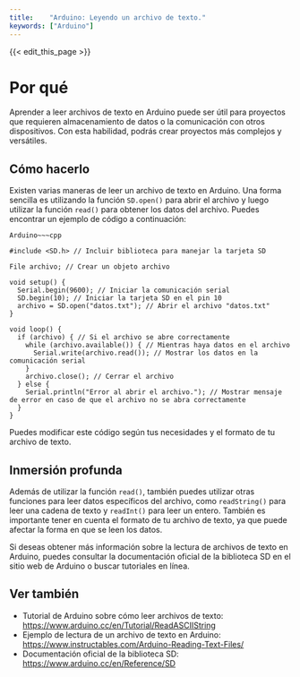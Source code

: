 ```yaml
---
title:    "Arduino: Leyendo un archivo de texto."
keywords: ["Arduino"]
---
```


{{< edit_this_page >}}

# Por qué

Aprender a leer archivos de texto en Arduino puede ser útil para proyectos que requieren almacenamiento de datos o la comunicación con otros dispositivos. Con esta habilidad, podrás crear proyectos más complejos y versátiles.

## Cómo hacerlo

Existen varias maneras de leer un archivo de texto en Arduino. Una forma sencilla es utilizando la función `SD.open()` para abrir el archivo y luego utilizar la función `read()` para obtener los datos del archivo. Puedes encontrar un ejemplo de código a continuación:

```
Arduino~~~cpp

#include <SD.h> // Incluir biblioteca para manejar la tarjeta SD

File archivo; // Crear un objeto archivo

void setup() {
  Serial.begin(9600); // Iniciar la comunicación serial
  SD.begin(10); // Iniciar la tarjeta SD en el pin 10
  archivo = SD.open("datos.txt"); // Abrir el archivo "datos.txt"
}

void loop() {
  if (archivo) { // Si el archivo se abre correctamente
    while (archivo.available()) { // Mientras haya datos en el archivo
      Serial.write(archivo.read()); // Mostrar los datos en la comunicación serial
    }
    archivo.close(); // Cerrar el archivo
  } else {
    Serial.println("Error al abrir el archivo."); // Mostrar mensaje de error en caso de que el archivo no se abra correctamente
  }
}

```

Puedes modificar este código según tus necesidades y el formato de tu archivo de texto.

## Inmersión profunda

Además de utilizar la función `read()`, también puedes utilizar otras funciones para leer datos específicos del archivo, como `readString()` para leer una cadena de texto y `readInt()` para leer un entero. También es importante tener en cuenta el formato de tu archivo de texto, ya que puede afectar la forma en que se leen los datos.

Si deseas obtener más información sobre la lectura de archivos de texto en Arduino, puedes consultar la documentación oficial de la biblioteca SD en el sitio web de Arduino o buscar tutoriales en línea.

## Ver también

- Tutorial de Arduino sobre cómo leer archivos de texto: https://www.arduino.cc/en/Tutorial/ReadASCIIString
- Ejemplo de lectura de un archivo de texto en Arduino: https://www.instructables.com/Arduino-Reading-Text-Files/
- Documentación oficial de la biblioteca SD: https://www.arduino.cc/en/Reference/SD